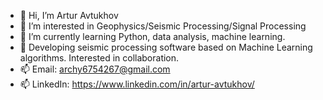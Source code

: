 - 👋 Hi, I’m Artur Avtukhov
- 👀 I’m interested in Geophysics/Seismic Processing/Signal Processing
- 🌱 I’m currently learning Python, data analysis, machine learning.
- 💞️ Developing seismic processing software based on Machine Learning algorithms. Interested in collaboration.
- 📫 Email: archy6754267@gmail.com
- 📫 LinkedIn: https://www.linkedin.com/in/artur-avtukhov/

<!---
Archy-A/Archy-A is a ✨ special ✨ repository because its `README.md` (this file) appears on your GitHub profile.
You can click the Preview link to take a look at your changes.
--->
